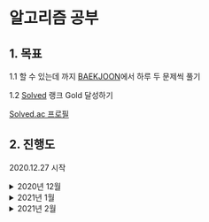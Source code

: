 # 알고리즘 공부

## 1. 목표

1.1 할 수 있는데 까지 [BAEKJOON](https://www.acmicpc.net/)에서 하루 두 문제씩 풀기

1.2 [Solved](https://solved.ac/) 랭크 Gold 달성하기

[Solved.ac 프로필](https://solved.ac/profile/kjs3829)   


## 2. 진행도

2020.12.27 시작

<details><summary>2020년 12월</summary>
<p>

| Sun  | Mon  | Thu  | Wed  | Thu  |                                                          Fri | Sat                                                          |
| ----: | ----: | ----: | ----: | ----: | -----------------------------------------------------------: | ------------------------------------------------------------: |
|      |      | **1** | **2** | **3** | **4** | **5** |
| **6** | **7** | **8** | **9** | **10** | **11** | **12** |
| **13** | **14** | **15** | **16** | **17** | **18** | **19** |
| **20** | **21** | **22** |                                                **23** | **24** | **25** | **26** |
| **27**<br />[BOJ 1032](https://www.acmicpc.net/problem/1032) | **28**<br />[BOJ 1157](https://www.acmicpc.net/problem/1157)<br />[BOJ 1110](https://www.acmicpc.net/problem/1110) | **29**<br />[BOJ 1236](https://www.acmicpc.net/problem/1236)<br />[BOJ 1252](https://www.acmicpc.net/problem/1252) | **30**<br />[BOJ 1268](https://www.acmicpc.net/problem/1268)<br />[BOJ 1259](https://www.acmicpc.net/problem/1259) | **31**<br />[BOJ 1296](https://www.acmicpc.net/problem/1296)<br />[BOJ 1312](https://www.acmicpc.net/problem/1312) |  |  |



</p>
</details>

<details><summary>2021년 1월</summary>
<p>

| Sun  | Mon  | Thu  | Wed  | Thu  |                                                          Fri | Sat                                                          |
| ----: | ----: | ----: | ----: | ----: | -----------------------------------------------------------: | ------------------------------------------------------------: |
|      |      |      |      |      | **1**<br />[BOJ 1356](https://www.acmicpc.net/problem/1356)<br />[BOJ 1357](https://www.acmicpc.net/problem/1357) | **2**<br />[BOJ 1924](https://www.acmicpc.net/problem/1924)<br />[BOJ 1977](https://www.acmicpc.net/problem/1977) |
| **3**<br />[BOJ 1010](https://www.acmicpc.net/problem/1010)<br />[BOJ 1018](https://www.acmicpc.net/problem/1018) | **4**<br />[BOJ 1037](https://www.acmicpc.net/problem/1037)<br />[BOJ 1059](https://www.acmicpc.net/problem/1059) | **5**<br />[BOJ 1546](https://www.acmicpc.net/problem/1546)<br />[BOJ 1453](https://www.acmicpc.net/problem/1453) | **6**<br />[BOJ 4796](https://www.acmicpc.net/problem/4796)<br />[BOJ 1063](https://www.acmicpc.net/problem/1063) | **7**<br />[BOJ 4949](https://www.acmicpc.net/problem/4949)<br />[BOJ 1002](https://www.acmicpc.net/problem/1002) | **8**<br />[BOJ 2839](https://www.acmicpc.net/problem/2839)<br />[BOJ 4344](https://www.acmicpc.net/problem/4344) | **9**<br />[BOJ 1015](https://www.acmicpc.net/problem/1015)<br />[BOJ 1021](https://www.acmicpc.net/problem/1021) |
| **10** | **11**<br />[BOJ 2714](https://www.acmicpc.net/problem/2714)<br />[BOJ 2748](https://www.acmicpc.net/problem/2748) | **12**<br />[BOJ 1149](https://www.acmicpc.net/problem/1149)<br />[BOJ 1309](https://www.acmicpc.net/problem/1309) | **13**<br />[BOJ 2847](https://www.acmicpc.net/problem/2847)<br />[BOJ 2607](https://www.acmicpc.net/problem/2607) | **14**<br />[BOJ 1495](https://www.acmicpc.net/problem/1495)<br />[BOJ 1463](https://www.acmicpc.net/problem/1463) | **15**<br />[BOJ 1920](https://www.acmicpc.net/problem/1920)<br />[BOJ 3986](https://www.acmicpc.net/problem/3986) | **16**<br />[BOJ 1181](https://www.acmicpc.net/problem/1181)<br />[BOJ 1158](https://www.acmicpc.net/problem/1158) |
| **17**<br />[BOJ 1316](https://www.acmicpc.net/problem/1316)<br />[BOJ 1427](https://www.acmicpc.net/problem/1427) | **18**<br />[BOJ 1520](https://www.acmicpc.net/problem/1520)<br />[BOJ 1064](https://www.acmicpc.net/problem/1064) | **19**<br />[BOJ 1764](https://www.acmicpc.net/problem/1764)<br />[BOJ 1978](https://www.acmicpc.net/problem/1978) |                                                       **20** | **21**<br />[BOJ 1005](https://www.acmicpc.net/problem/1005)<br />[BOJ 1003](https://www.acmicpc.net/problem/1003) | **22**<br />[BOJ 10815](https://www.acmicpc.net/problem/10815)<br />[BOJ 10816](https://www.acmicpc.net/problem/10816) | **23**<br />[BOJ 1783](https://www.acmicpc.net/problem/1783)<br />[BOJ 1789](https://www.acmicpc.net/problem/1789) |
| **24**<br />[BOJ 1292](https://www.acmicpc.net/problem/1292)<br />[BOJ 2217](https://www.acmicpc.net/problem/2217) | **25**<br />[BOJ 1011](https://www.acmicpc.net/problem/1011)<br />[BOJ 1013](https://www.acmicpc.net/problem/1013) | **26**<br />[BOJ 1004](https://www.acmicpc.net/problem/1004)<br />[BOJ 1051](https://www.acmicpc.net/problem/1051) |                                                       **27**<br />[BOJ 1072](https://www.acmicpc.net/problem/1072)<br />[BOJ 1057](https://www.acmicpc.net/problem/1057) | **28**<br />[BOJ 1094](https://www.acmicpc.net/problem/1094)<br />[BOJ 1436](https://www.acmicpc.net/problem/1436) | **29**<br />[BOJ 1026](https://www.acmicpc.net/problem/1026)<br />[BOJ 1049](https://www.acmicpc.net/problem/1049) | **30**<br />[BOJ 1065](https://www.acmicpc.net/problem/1065)<br />[BOJ 1120](https://www.acmicpc.net/problem/1120) |
| **31**<br />[BOJ 1475](https://www.acmicpc.net/problem/1475)<br />[BOJ 1205](https://www.acmicpc.net/problem/1205) |  |  |                                                              |  |  |  |



</p>
</details>


<details><summary>2021년 2월</summary>
<p>

| Sun  | Mon  | Thu  | Wed  | Thu  |                                                          Fri | Sat                                                          |
| ----: | ----: | ----: | ----: | ----: | -----------------------------------------------------------: | ------------------------------------------------------------: |
|      | **1**<br />[BOJ 10773](https://www.acmicpc.net/problem/10773)<br />[BOJ 5525](https://www.acmicpc.net/problem/5525) | **2**<br />[BOJ 1012](https://www.acmicpc.net/problem/1012)<br />[BOJ 1260](https://www.acmicpc.net/problem/1260) | **3** | **4**<br />[BOJ 4963](https://www.acmicpc.net/problem/4963)<br />[BOJ 2644](https://www.acmicpc.net/problem/2644) | **5**<br />[BOJ 1439](https://www.acmicpc.net/problem/1439)<br />[BOJ 1145](https://www.acmicpc.net/problem/1145) | **6**<br />[BOJ 1676](https://www.acmicpc.net/problem/1676)<br />[BOJ 1449](https://www.acmicpc.net/problem/1449) |
| **7** | **8** | **9** | **10** | **11** | **12** | **13** |
| **14** | **15** | **16** | **17** | **18** | **19** | **20** |
| **21** | **22** | **23** | **24** | **25** | **26** | **27** |
| **28** |  |  |  |  |  |  |



</p>
</details>
